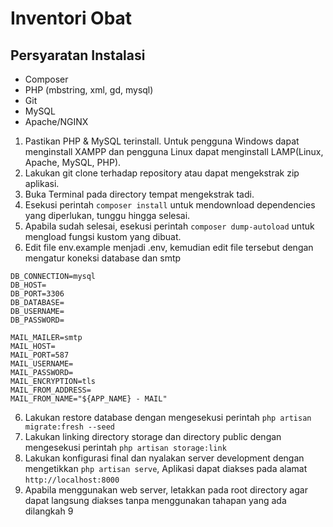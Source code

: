 # Inventori Obat


## Persyaratan Instalasi
- Composer
- PHP (mbstring, xml, gd, mysql)
- Git
- MySQL
- Apache/NGINX

1. Pastikan PHP & MySQL terinstall. Untuk pengguna Windows dapat 
menginstall XAMPP dan pengguna Linux dapat menginstall LAMP(Linux, Apache, 
MySQL, PHP).
2. Lakukan git clone terhadap repository atau dapat mengekstrak zip 
aplikasi.
3. Buka Terminal pada directory tempat mengekstrak tadi.
4. Esekusi perintah `composer install` untuk mendownload dependencies yang 
diperlukan, tunggu hingga selesai. 
5. Apabila sudah selesai, esekusi perintah `composer dump-autoload` untuk 
mengload fungsi kustom yang dibuat.
6. Edit file env.example menjadi .env, kemudian edit file tersebut dengan 
mengatur koneksi database dan smtp
```
DB_CONNECTION=mysql
DB_HOST=
DB_PORT=3306
DB_DATABASE=
DB_USERNAME=
DB_PASSWORD=

MAIL_MAILER=smtp
MAIL_HOST=
MAIL_PORT=587
MAIL_USERNAME=
MAIL_PASSWORD=
MAIL_ENCRYPTION=tls
MAIL_FROM_ADDRESS=
MAIL_FROM_NAME="${APP_NAME} - MAIL" 
```
6. Lakukan restore database dengan mengesekusi perintah `php artisan 
migrate:fresh --seed`
7. Lakukan linking directory storage dan directory public dengan 
mengesekusi perintah `php artisan storage:link`
8. Lakukan konfigurasi final dan nyalakan server development dengan 
mengetikkan `php artisan serve`, Aplikasi dapat diakses pada alamat 
`http://localhost:8000`
9. Apabila menggunakan web server, letakkan pada root directory agar dapat 
langsung diakses tanpa menggunakan tahapan yang ada dilangkah 9

